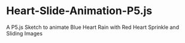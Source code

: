 # Heart-Slide-Animation-P5.js
A  P5.js Sketch to animate Blue Heart Rain with Red Heart Sprinkle and Sliding Images
